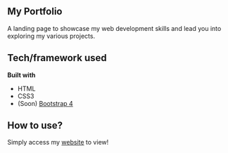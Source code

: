 ## My Portfolio
A landing page to showcase my web development skills and lead you into exploring my various projects.

## Tech/framework used
<b>Built with</b>
- HTML
- CSS3
- (Soon) [Bootstrap 4](https://getbootstrap.com/)

## How to use?
Simply access my [website](www.tarik.space) to view!
